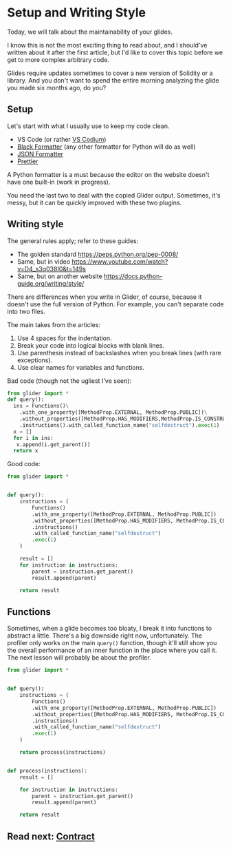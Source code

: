 # Setup and Writing Style

Today, we will talk about the maintainability of your glides.

I know this is not the most exciting thing to read about, and I should've written about it after the first article, but I'd like to cover this topic before we get to more complex arbitrary code.

Glides require updates sometimes to cover a new version of Solidity or a library. And you don't want to spend the entire morning analyzing the glide you made six months ago, do you?

## Setup

Let's start with what I usually use to keep my code clean.

- VS Code (or rather [VS Codium](https://vscodium.com/))
- [Black Formatter](https://marketplace.visualstudio.com/items?itemName=ms-python.black-formatter) (any other formatter for Python will do as well)
- [JSON Formatter](https://marketplace.visualstudio.com/items?itemName=ClemensPeters.format-json)
- [Prettier](https://marketplace.visualstudio.com/items?itemName=esbenp.prettier-vscode)

A Python formatter is a must because the editor on the website doesn't have one built-in (work in progress).

You need the last two to deal with the copied Glider output. Sometimes, it's messy, but it can be quickly improved with these two plugins.

## Writing style

The general rules apply; refer to these guides:

- The golden standard https://peps.python.org/pep-0008/
- Same, but in video https://www.youtube.com/watch?v=D4_s3q038I0&t=149s
- Same, but on another website https://docs.python-guide.org/writing/style/

There are differences when you write in Glider, of course, because it doesn't use the full version of Python. For example, you can't separate code into two files.

The main takes from the articles:

1. Use 4 spaces for the indentation.
2. Break your code into logical blocks with blank lines.
3. Use parenthesis instead of backslashes when you break lines (with rare exceptions).
4. Use clear names for variables and functions.

Bad code (though not the ugliest I've seen):

```python
from glider import *
def query():
  ins = Functions()\
    .with_one_property([MethodProp.EXTERNAL, MethodProp.PUBLIC])\
    .without_properties([MethodProp.HAS_MODIFIERS,MethodProp.IS_CONSTRUCTOR])\
    .instructions().with_called_function_name("selfdestruct").exec(1)
  x = []
  for i in ins:
   x.append(i.get_parent())
  return x
```

Good code:

```python
from glider import *


def query():
    instructions = (
        Functions()
        .with_one_property([MethodProp.EXTERNAL, MethodProp.PUBLIC])
        .without_properties([MethodProp.HAS_MODIFIERS, MethodProp.IS_CONSTRUCTOR])
        .instructions()
        .with_called_function_name("selfdestruct")
        .exec(1)
    )

    result = []
    for instruction in instructions:
        parent = instruction.get_parent()
        result.append(parent)

    return result
```

## Functions

Sometimes, when a glide becomes too bloaty, I break it into functions to abstract a little. There's a big downside right now, unfortunately. The profiler only works on the main `query()` function, though it'll still show you the overall performance of an inner function in the place where you call it. The next lesson will probably be about the profiler.

```python
from glider import *


def query():
    instructions = (
        Functions()
        .with_one_property([MethodProp.EXTERNAL, MethodProp.PUBLIC])
        .without_properties([MethodProp.HAS_MODIFIERS, MethodProp.IS_CONSTRUCTOR])
        .instructions()
        .with_called_function_name("selfdestruct")
        .exec(1)
    )

    return process(instructions)


def process(instructions):
    result = []

    for instruction in instructions:
        parent = instruction.get_parent()
        result.append(parent)

    return result

```

## Read next: [Contract](../contract/README.md)
